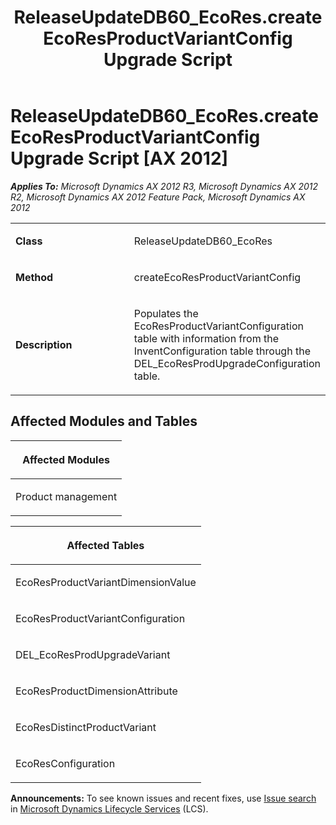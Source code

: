 ﻿---
title: ReleaseUpdateDB60_EcoRes.createEcoResProductVariantConfig Upgrade Script
TOCTitle: ReleaseUpdateDB60_EcoRes.createEcoResProductVariantConfig Upgrade Script
ms:assetid: da34475b-678c-5667-7f99-26066037046d
ms:mtpsurl: https://msdn.microsoft.com/en-us/library/JJ737139(v=AX.60)
ms:contentKeyID: 49711582
ms.date: 05/18/2015
mtps_version: v=AX.60
---

# ReleaseUpdateDB60\_EcoRes.createEcoResProductVariantConfig Upgrade Script [AX 2012]


_**Applies To:** Microsoft Dynamics AX 2012 R3, Microsoft Dynamics AX 2012 R2, Microsoft Dynamics AX 2012 Feature Pack, Microsoft Dynamics AX 2012_

<table>
<colgroup>
<col style="width: 50%" />
<col style="width: 50%" />
</colgroup>
<tbody>
<tr class="odd">
<td><p><strong>Class</strong></p></td>
<td><p>ReleaseUpdateDB60_EcoRes</p></td>
</tr>
<tr class="even">
<td><p><strong>Method</strong></p></td>
<td><p>createEcoResProductVariantConfig</p></td>
</tr>
<tr class="odd">
<td><p><strong>Description</strong></p></td>
<td><p>Populates the EcoResProductVariantConfiguration table with information from the InventConfiguration table through the DEL_EcoResProdUpgradeConfiguration table.</p></td>
</tr>
</tbody>
</table>


## Affected Modules and Tables

<table>
<colgroup>
<col style="width: 100%" />
</colgroup>
<thead>
<tr class="header">
<th><p>Affected Modules</p></th>
</tr>
</thead>
<tbody>
<tr class="odd">
<td><p>Product management</p></td>
</tr>
</tbody>
</table>


<table>
<colgroup>
<col style="width: 100%" />
</colgroup>
<thead>
<tr class="header">
<th><p>Affected Tables</p></th>
</tr>
</thead>
<tbody>
<tr class="odd">
<td><p>EcoResProductVariantDimensionValue</p></td>
</tr>
<tr class="even">
<td><p>EcoResProductVariantConfiguration</p></td>
</tr>
<tr class="odd">
<td><p>DEL_EcoResProdUpgradeVariant</p></td>
</tr>
<tr class="even">
<td><p>EcoResProductDimensionAttribute</p></td>
</tr>
<tr class="odd">
<td><p>EcoResDistinctProductVariant</p></td>
</tr>
<tr class="even">
<td><p>EcoResConfiguration</p></td>
</tr>
</tbody>
</table>

  
**Announcements:** To see known issues and recent fixes, use [Issue search](http://go.microsoft.com/fwlink/?linkid=389258) in [Microsoft Dynamics Lifecycle Services](http://go.microsoft.com/fwlink/?linkid=306505) (LCS).

